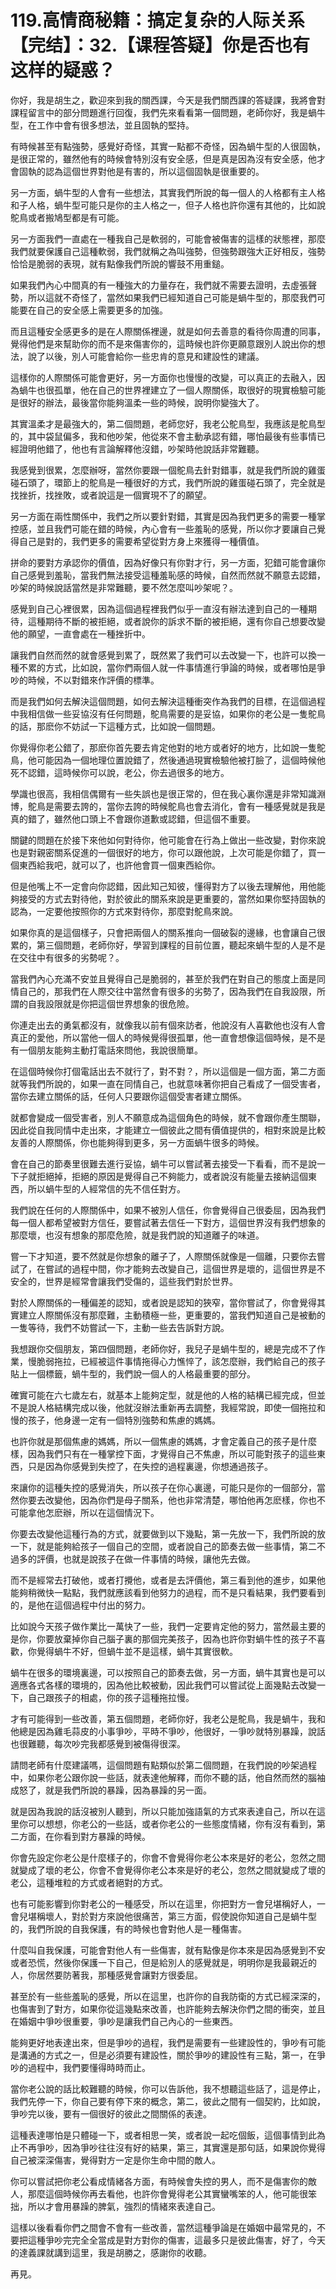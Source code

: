 # 119.高情商秘籍：搞定复杂的人际关系【完结】：32.【课程答疑】你是否也有这样的疑惑？

你好，我是胡生之，歡迎來到我的關西課，今天是我們關西課的答疑課，我將會對課程留言中的部分問題進行回復，我們先來看看第一個問題，老師你好，我是蝸牛型，在工作中會有很多想法，並且固執的堅持。

有時候甚至有點強勢，感覺好奇怪，其實一點都不奇怪，因為蝸牛型的人很固執，是很正常的，雖然他有的時候會特別沒有安全感，但是真是因為沒有安全感，他才會固執的認為這個世界對他是有害的，所以這個固執是很重要的。

另一方面，蝸牛型的人會有一些想法，其實我們所說的每一個人的人格都有主人格和子人格，蝸牛型可能只是你的主人格之一，但子人格也許你還有其他的，比如說鴕鳥或者搬鳩型都是有可能。

另一方面我們一直處在一種我自己是軟弱的，可能會被傷害的這樣的狀態裡，那麼我們就要保護自己這種軟弱，我們就稱之為叫強勢，但強勢跟強大正好相反，強勢恰恰是脆弱的表現，就有點像我們所說的響鼓不用重鎚。

如果我們內心中間真的有一種強大的力量存在，我們就不需要去證明，去虛張聲勢，所以這就不奇怪了，當然如果我們已經知道自己可能是蝸牛型的，那麼我們可能要在自己的安全感上需要更多的加強。

而且這種安全感更多的是在人際關係裡邊，就是如何去善意的看待你周遭的同事，覺得他們是來幫助你的而不是來傷害你的，這時候也許你更願意跟別人說出你的想法，說了以後，別人可能會給你一些忠肯的意見和建設性的建議。

這樣你的人際關係可能會更好，另一方面你也慢慢的改變，可以真正的去融入，因為蝸牛也很孤單，他在自己的世界裡建立了一個人際關係，取很好的現實檢驗可能是很好的辦法，最後當你能夠溫柔一些的時候，說明你變強大了。

其實溫柔才是最強大的，第二個問題，老師您好，我老公鴕鳥型，我應該是鴕鳥型的，其中袋鼠偏多，我和他吵架，他從來不會主動承認有錯，哪怕最後有些事情已經證明他錯了，他也有言論解釋他沒錯，吵架時他說話非常難聽。

我感覺到很累，怎麼辦呀，當然你要跟一個鴕鳥去針對錯事，就是我們所說的雞蛋碰石頭了，環節上的鴕鳥是一種很好的方式，我們所說的雞蛋碰石頭了，完全就是找挫折，找挫敗，或者說這是一個實現不了的願望。

另一方面在兩性關係中，我們之所以要針對錯，其實是因為我們更多的需要一種掌控感，並且我們可能在錯的時候，內心會有一些羞恥的感覺，所以你才要讓自己覺得自己是對的，我們更多的需要希望從對方身上來獲得一種價值。

拼命的要對方承認你的價值，因為好像只有你對才行，另一方面，犯錯可能會讓你自己感覺到羞恥，當我們無法接受這種羞恥感的時候，自然而然就不願意去認錯，吵架的時候說話當然是非常難聽，要不然怎麼叫吵架呢？。

感覺到自己心裡很累，因為這個過程裡我們似乎一直沒有辦法達到自己的一種期待，這種期待不斷的被拒絕，或者說你的訴求不斷的被拒絕，還有你自己想要改變他的願望，一直會處在一種挫折中。

讓我們自然而然的就會感覺到累了，既然累了我們可以去改變一下，也許可以換一種不累的方式，比如說，當你們兩個人就一件事情進行爭論的時候，或者哪怕是爭吵的時候，不以對錯來作評價的標準。

而是我們如何去解決這個問題，如何去解決這種衝突作為我們的目標，在這個過程中我相信做一些妥協沒有任何問題，鴕鳥需要的是妥協，如果你的老公是一隻鴕鳥的話，那麽你不妨試一下這種方式，比如說一個問題。

你覺得你老公錯了，那麽你首先要去肯定他對的地方或者好的地方，比如說一隻鴕鳥，他可能因為一個地理位置說錯了，然後通過現實檢驗他被打臉了，這個時候他死不認錯，這時候你可以說，老公，你去過很多的地方。

學識也很高，我相信偶爾有一些失誤也是很正常的，但在我心裏你還是非常知識淵博，鴕鳥是需要去誇的，當你去誇的時候鴕鳥也會去消化，會有一種感覺就是我是真的錯了，雖然他口頭上不會跟你道歉或認錯，但這個不重要。

關鍵的問題在於接下來他如何對待你，他可能會在行為上做出一些改變，對你來說也是對親密關系促進的一個很好的地方，你可以跟他說，上次可能是你錯了，買一個東西給我吧，就可以了，也許他會買一個東西給你。

但是他嘴上不一定會向你認錯，因此知己知彼，懂得對方了以後去理解他，用他能夠接受的方式去對待他，對於彼此的關系來說是更重要的，當然如果你堅持固執的認為，一定要他按照你的方式來對待你，那麼對鴕鳥來說。

如果你真的是這個樣子，只會把兩個人的關系推向一個破裂的邊緣，也會讓自己很累的，第三個問題，老師你好，學習到課程的目前位置，聽起來蝸牛型的人是不是在交往中有很多的劣勢呢？。

當我們內心充滿不安並且覺得自己是脆弱的，甚至於我們在對自己的態度上面是同情自己的，那我們在人際交往中當然會有很多的劣勢了，因為我們在自我設限，所謂的自我設限就是你把這個世界想象的很危險。

你連走出去的勇氣都沒有，就像我以前有個來訪者，他說沒有人喜歡他也沒有人會真正的愛他，所以當他一個人的時候覺得很孤單，他一直會想像這個時候，是不是有一個朋友能夠主動打電話來問他，我說很簡單。

在這個時候你打個電話出去不就行了，對不對？，所以這個是一個方面，第二方面就等我們所說的，如果一直在同情自己，也就意味著你把自己看成了一個受害者，當你去建立關係的話，任何人只要跟你這個受害者建立關係。

就都會變成一個受害者，別人不願意成為這個角色的時候，就不會跟你產生關聯，因此從自我同情中走出來，才能建立一個彼此之間有價值提供的，相對來說是比較友善的人際關係，你也能夠得到更多，另一方面蝸牛很多的時候。

會在自己的節奏里很難去進行妥協，蝸牛可以嘗試著去接受一下看看，而不是說一下子就拒絕掉，拒絕的原因是覺得自己不夠能力，或者說沒有能量去接納這個東西，所以蝸牛型的人經常信的先不信任對方。

我們說在任何的人際關係中，如果不被別人信任，你會覺得自己很委屈，因為我們每一個人都希望被對方信任，要嘗試著去信任一下對方，這個世界沒有我們想象的那麼壞，也沒有想象的那麼危險，就是我們說的知道離子的味道。

嘗一下才知道，要不然就是你想象的離子了，人際關係就像是一個離，只要你去嘗試了，在嘗試的過程中間，你才能夠去改變自己，這個世界是壞的，這個世界是不安全的，世界是經常會讓我們受傷的，這些我們對於世界。

對於人際關係的一種偏差的認知，或者說是認知的狹窄，當你嘗試了，你會覺得其實建立人際關係沒有那麼難，主動積極一些，更重要的，當我們知道自己是被動的一隻等待，我們不妨嘗試一下，主動一些去告訴對方說。

我想跟你交個朋友，第四個問題，老師你好，我兒子是蝸牛型的，總是完成不了作業，慢脆弱拖拉，已經被這件事情拖得心力憔悴了，該怎麼辦，我們給自己的孩子貼上一個標籤，蝸牛型的，我們說一個人的人格最重要的部分。

確實可能在六七歲左右，就基本上能夠定型，就是他的人格的結構已經完成，但並不是說人格結構完成以後，他就沒辦法重新再去調整，我經常說，即使一個拖拉和慢的孩子，他身邊一定有一個特別強勢和焦慮的媽媽。

也許你就是那個焦慮的媽媽，所以一個焦慮的媽媽，才會定義自己的孩子是什麼樣，因為我們只有在一種掌控下面，才覺得自己不焦慮，所以可能對孩子的這些東西，只是因為你感覺到失控了，在失控的過程裏邊，你想通過孩子。

來讓你的這種失控的感覺消失，所以孩子在你心裏邊，可能只是你的一個部分，當然你要去改變他，因為你們是母子關系，他也非常清楚，哪怕他再怎麽樣，你也不可能拿他怎麽辦，所以在這個情況下。

你要去改變他這種行為的方式，就要做到以下幾點，第一先放一下，我們所說的放一下，就是能夠給孩子一個自己的空間，或者說自己的節奏去做一些事情，第二不過多的評價，也就是說孩子在做一件事情的時候，讓他先去做。

而不是經常去打破他，或者打攪他，或者是去評價他，第三看到他的進步，如果他能夠稍微快一點點，我們就應該看到他努力的過程，而不是只看結果，我們要看到的，是他在這個過程中付出的努力。

比如說今天孩子做作業比一萬快了一些，我們一定要肯定他的努力，當然最主要的是你，你要放棄掉你自己腦子裏的那個完美孩子，因為也許你對蝸牛性的孩子不喜歡，你覺得蝸牛不好，但蝸牛並不是這樣，蝸牛其實很軟。

蝸牛在很多的環境裏邊，可以按照自己的節奏去做，另一方面，蝸牛其實也是可以適應各式各樣的環境的，因為他比較被動，因此我們可以嘗試從上面幾點去改變一下，自己跟孩子的相處，你的孩子這種拖拉慢。

才有可能得到一些改善，第五個問題，老師你好，我老公是鴕鳥，我是蝸牛，我和他總是因為雞毛蒜皮的小事爭吵，平時不爭吵，他很好，一爭吵就特別暴躁，說話也很難聽，每次吵完我都感覺到被傷得很深。

請問老師有什麼建議嗎，這個問題有點類似於第二個問題，在我們說的吵架過程中，如果你老公跟你說一些話，就表達他解釋，而你不聽的話，他自然而然的腦袖成怒了，就是我們所說的暴躁，因為暴躁的另一面。

就是因為我說的話沒被別人聽到，所以只能加強語氣的方式來表達自己，所以在這里你可以想想，你老公的一些話，或者你老公的一些態度情緒，你有沒有看到，第二方面，在你看到對方暴躁的時候。

你會先設定你老公是什麼樣子的，你會不會覺得你老公本來是好的老公，忽然之間就變成了壞的老公，你會不會覺得你老公本來是好的老公，忽然之間就變成了壞的老公，這種堆粒的方式或者絕對的方式。

也有可能影響到你對老公的一種感受，所以在這里，你把對方一會兒堪稱好人，一會兒堪稱壞人，對於對方來說他很痛苦，第三方面，假使說你知道自己是蝸牛型的，我們所說的自我保護，有的時候也會對他人是一種傷害。

什麼叫自我保護，可能會對他人有一些傷害，就有點像是你本來是因為感覺到不安或者恐慌，然後你保護一下自己，但是給別人的感覺就是，明明你是我最親近的人，你居然要防著我，那種感覺會讓對方很委屈。

甚至於有一些些羞恥的感覺，所以在這里，也許你的自我防衛的方式已經深深的，也傷害到了對方，如果你從這幾點來改善，也許能夠去解決你們之間的衝突，並且在婚姻中爭吵很重要，爭吵是讓我們自己內心的一些東西。

能夠更好地表達出來，但是爭吵的過程，我們是需要有一些建設性的，爭吵有可能是溝通的方式之一，但是必須要有建設性，關於爭吵的建設性有三點，第一，在爭吵的過程中，我們要懂得時時而止。

當你老公說的話比較難聽的時候，你可以告訴他，我不想聽這些話了，這是停止，我們先停一下，你自己要有停下來的概念，第二，彼此之間有一個契約，比如說，爭吵完以後，要有一個很好的彼此之間關係的表達。

這種表達哪怕是只體碰一下，或者相思一笑，或者說一起吃個飯，這個事情到此為止不再爭吵，因為爭吵往往沒有好的結果，第三，其實還是那句話，如果說你覺得自己被深深傷害，覺得對方一定是你生命中間的敵人。

你可以嘗試把你老公看成情緒各方面，有時候會失控的男人，而不是傷害你的敵人，那麼這個時候你再去看他，也許你會覺得老公其實蠻嘴笨的人，他可能很笨拙，所以才會用暴躁的脾氣，強烈的情緒來表達自己。

這樣以後看看你們之間會不會有一些改善，當然這種爭論是在婚姻中最常見的，不要把這種爭吵完完全全當成是對方對你的傷害，這最多只是彼此傷害，好了，今天的達義課就講到這里，我是胡勝之，感謝你的收聽。

再見。